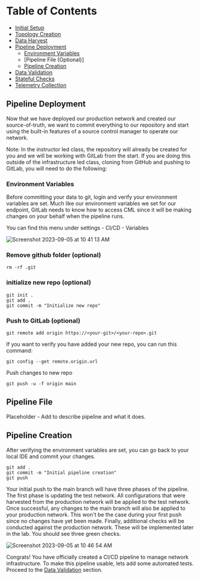 # Table of Contents

* [Initial Setup](setup.md)   
* [Topology Creation](topology.md)
* [Data Harvest](dataharvest.md)
* [Pipeline Deployment](pipeline.md)
   * [Environment Variables](#environment-variables)
   * [Pipeline File (Optional)]
   * [Pipeline Creation](#pipeline-creation)
* [Data Validation](validation.md)
* [Stateful Checks](check.md)
* [Telemetry Collection](telemetry.md)

## Pipeline Deployment

Now that we have deployed our production network and created our source-of-truth, we want to commit everything to our repository and start using the built-in features of a source control manager to operate our network.

Note: In the instructor led class, the repository will already be created for you and we will be working with GitLab from the start. If you are doing this outside of the infrastructure led class, cloning from GitHub and pushing to GitLab, you will need to do the following:

### Environment Variables

Before committing your data to git, login and verify your environment variables are set. Much like our environment variables we set for our endpoint, GitLab needs to know how to access CML since it will be making changes on your behalf when the pipeline runs.

You can find this menu under settings - CI/CD - Variables

![Screenshot 2023-09-05 at 10 41 13 AM](https://github.com/model-driven-devops/mdd-base/assets/65776483/ac07e88e-c65e-40e7-a7a5-2bf78f1ab84c)

### Remove github folder (optional)
```
rm -rf .git
```
### initialize new repo (optional)
```
git init .
git add .
git commit -m "Initialize new repo"
```
### Push to GitLab (optional)
```
git remote add origin https://<your-git>/<your-repo>.git
```
If you want to verify you have added your new repo, you can run this command:
```
git config --get remote.origin.url
```
Push changes to new repo
```
git push -u -f origin main
```

## Pipeline File

Placeholder - Add to describe pipeline and what it does.

## Pipeline Creation

After verifying the environment variables are set, you can go back to your local IDE and commit your changes.

```
git add .
git commit -m "Initial pipeline creation"
git push
```

Your initial push to the main branch will have three phases of the pipeline. The first phase is updating the test network. All configurations that were harvested from the production network will be applied to the test network. Once successful, any changes to the main branch will also be applied to your production network. This won't be the case during your first push since no changes have yet been made. Finally, additional checks will be conducted against the production network. These will be implemented later in the lab. You should see three green checks. 

![Screenshot 2023-09-05 at 10 46 54 AM](https://github.com/model-driven-devops/mdd-base/assets/65776483/e5c48601-a210-4119-b75a-ef97eff64d40)

Congrats! You have officially created a CI/CD pipeline to manage network infrastructure. To make this pipeline usable, lets add some automated tests. Proceed to the [Data Validation](validation.md) section.
